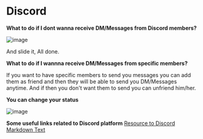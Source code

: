 # Discord

**What to do if I dont wanna receive DM/Messages from Discord members?**

![image](https://user-images.githubusercontent.com/65516140/109589701-88de9c80-7b2c-11eb-8862-5d810d110122.png)

And slide it, All done.

**What to do if I wannna receive DM/Messages from specific members?**

If you want to have specific members to send you messages you can add them as friend and then they will be able to send you DM/Messages anytime. And if then you don't want them to send you can unfriend him/her.

**You can change your status**

![image](https://user-images.githubusercontent.com/65516140/109590326-98121a00-7b2d-11eb-89de-b7551d902eba.png)

**Some useful links related to Discord platform**
[Resource to Discord Markdown Text](https://support.discord.com/hc/en-us/articles/210298617-Markdown-Text-101-Chat-Formatting-Bold-Italic-Underline-)
